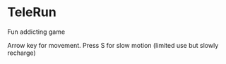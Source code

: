 # TeleRun
Fun addicting game

Arrow key for movement.
Press S for slow motion (limited use but slowly recharge)
